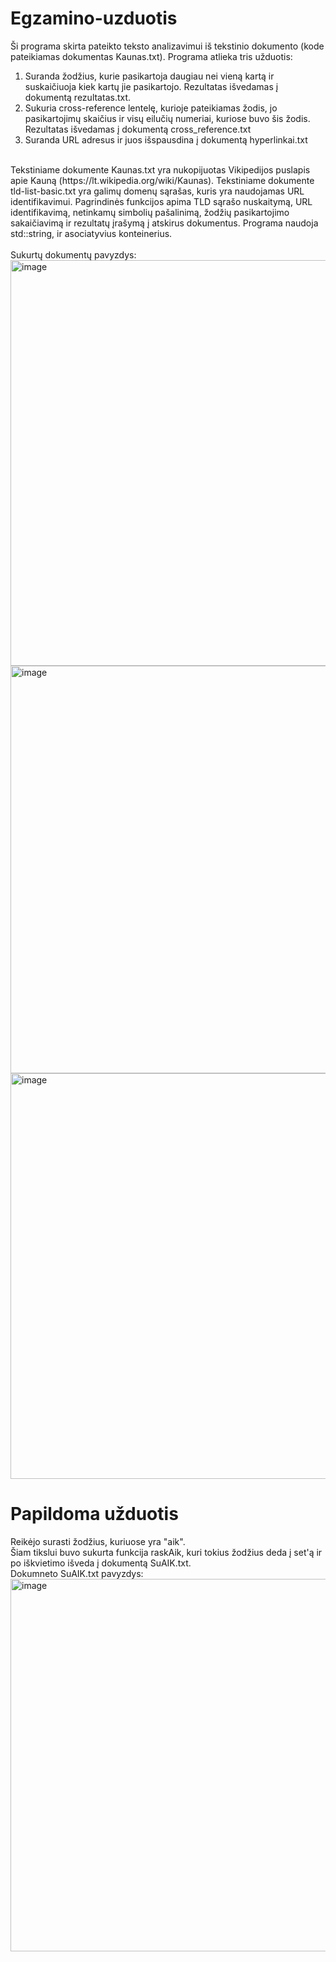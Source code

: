 # Egzamino-uzduotis

Ši programa skirta pateikto teksto analizavimui iš tekstinio dokumento (kode pateikiamas dokumentas Kaunas.txt).
Programa atlieka tris užduotis:
1. Suranda žodžius, kurie pasikartoja daugiau nei vieną kartą ir suskaičiuoja kiek kartų jie pasikartojo. Rezultatas išvedamas į dokumentą rezultatas.txt.
2. Sukuria cross-reference lentelę, kurioje pateikiamas žodis, jo pasikartojimų skaičius ir visų eilučių numeriai, kuriose buvo šis žodis. Rezultatas išvedamas į dokumentą cross_reference.txt
3. Suranda URL adresus ir juos išspausdina į dokumentą hyperlinkai.txt
<br />
Tekstiniame dokumente Kaunas.txt yra nukopijuotas Vikipedijos puslapis apie Kauną (https://lt.wikipedia.org/wiki/Kaunas).
Tekstiniame dokumente tld-list-basic.txt yra galimų domenų sąrašas, kuris yra naudojamas URL identifikavimui.
Pagrindinės funkcijos apima TLD sąrašo nuskaitymą, URL identifikavimą, netinkamų simbolių pašalinimą, žodžių pasikartojimo sakaičiavimą ir rezultatų įrašymą į atskirus dokumentus.
Programa naudoja std::string, ir asociatyvius konteinerius.
<br />
<br />
Sukurtų dokumentų pavyzdys:
<br />
<img width="649" alt="image" src="https://github.com/miglmigl/Egzamino-uzduotis/assets/144427943/76ff4575-d531-4a8a-9c0f-26d780008817">
<img width="652" alt="image" src="https://github.com/miglmigl/Egzamino-uzduotis/assets/144427943/465c79ef-1cf7-4dd5-8eef-cda74249dfa6">
<img width="649" alt="image" src="https://github.com/miglmigl/Egzamino-uzduotis/assets/144427943/c83cc953-7ce0-47eb-8db8-81b35c2a98ad">


# Papildoma užduotis

Reikėjo surasti žodžius, kuriuose yra "aik".
<br />
Šiam tikslui buvo sukurta funkcija raskAik, kuri tokius žodžius deda į set'ą ir po iškvietimo išveda į dokumentą SuAIK.txt.
<br />
Dokumneto SuAIK.txt pavyzdys:
<br />
<img width="596" alt="image" src="https://github.com/miglmigl/Egzamino-uzduotis/assets/144427943/a5b0a01c-02b6-4e19-b9a2-8db19b844e78">

